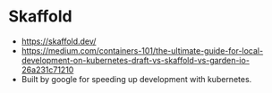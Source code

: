 # Skaffold

- <https://skaffold.dev/>
- <https://medium.com/containers-101/the-ultimate-guide-for-local-development-on-kubernetes-draft-vs-skaffold-vs-garden-io-26a231c71210>
- Built by google for speeding up development with kubernetes.
